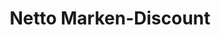 ---
title: "Netto Marken-Discount"
url: /ebersbach-neugersdorf/netto-marken-discount-hauptstrasse/
shop: Supermarkt
---